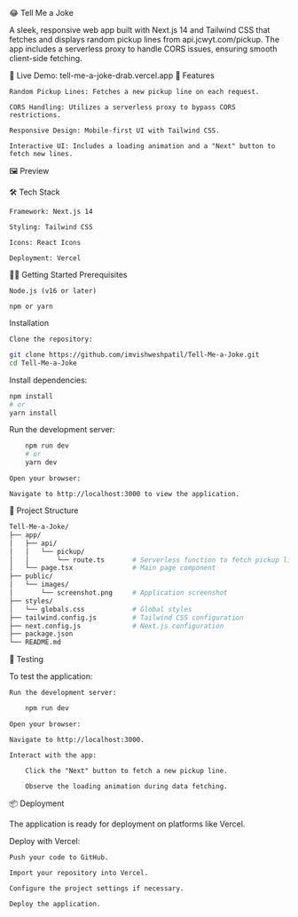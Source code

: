 😂 Tell Me a Joke

A sleek, responsive web app built with Next.js 14 and Tailwind CSS that fetches and displays random pickup lines from api.jcwyt.com/pickup. The app includes a serverless proxy to handle CORS issues, ensuring smooth client-side fetching.

🔗 Live Demo: tell-me-a-joke-drab.vercel.app
🚀 Features

    Random Pickup Lines: Fetches a new pickup line on each request.

    CORS Handling: Utilizes a serverless proxy to bypass CORS restrictions.

    Responsive Design: Mobile-first UI with Tailwind CSS.

    Interactive UI: Includes a loading animation and a "Next" button to fetch new lines.

🖼️ Preview

🛠️ Tech Stack

    Framework: Next.js 14

    Styling: Tailwind CSS

    Icons: React Icons

    Deployment: Vercel

🧑‍💻 Getting Started
Prerequisites

    Node.js (v16 or later)

    npm or yarn

Installation

    Clone the repository:
```bash
git clone https://github.com/imvishweshpatil/Tell-Me-a-Joke.git
cd Tell-Me-a-Joke
```
Install dependencies:
```bash
npm install
# or
yarn install
```
Run the development server:
```bash
    npm run dev
    # or
    yarn dev
```
    Open your browser:

    Navigate to http://localhost:3000 to view the application.

🧩 Project Structure
```bash
Tell-Me-a-Joke/
├── app/
│   ├── api/
│   │   └── pickup/
│   │       └── route.ts       # Serverless function to fetch pickup lines
│   └── page.tsx               # Main page component
├── public/
│   └── images/
│       └── screenshot.png     # Application screenshot
├── styles/
│   └── globals.css            # Global styles
├── tailwind.config.js         # Tailwind CSS configuration
├── next.config.js             # Next.js configuration
├── package.json
└── README.md
```

🧪 Testing

To test the application:

    Run the development server:
```bash
    npm run dev
```
    Open your browser:

    Navigate to http://localhost:3000.

    Interact with the app:

        Click the "Next" button to fetch a new pickup line.

        Observe the loading animation during data fetching.

📦 Deployment

The application is ready for deployment on platforms like Vercel.

Deploy with Vercel:

    Push your code to GitHub.

    Import your repository into Vercel.

    Configure the project settings if necessary.

    Deploy the application.
